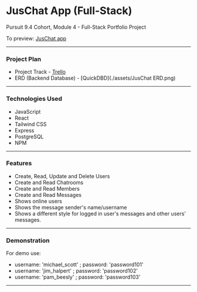 # JusChat App (Full-Stack)

Pursuit 9.4 Cohort, Module 4 - Full-Stack Portfolio Project

To preview: [JusChat app](https://jj-juschat.netlify.app/)

---

### Project Plan

* Project Track - [Trello](https://trello.com/invite/b/hflEKOef/ATTI1dc2a2b1cc4ceafed2435e1becdd624dB8141459/juschat-app-project)
* ERD (Backend Database) - [QuickDBD](./assets/JusChat ERD.png)

---
### Technologies Used

* JavaScript
* React
* Tailwind CSS
* Express
* PostgreSQL
* NPM

---

### Features

- Create, Read, Update and Delete Users
- Create and Read Chatrooms
- Create and Read Members
- Create and Read Messages
- Shows online users
- Shows the message sender's name/username
- Shows a different style for logged in user's messages and other users' messages.

---

### Demonstration

For demo use:
- username: 'michael_scott' ; password: 'password101'
- username: 'jim_halpert' ; password: 'password102'
- username: 'pam_beesly' ; password: 'password103'

---
